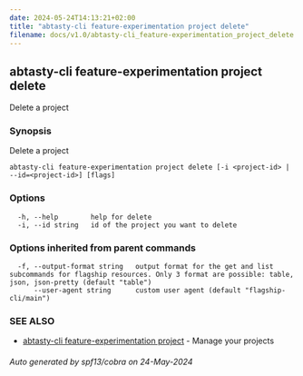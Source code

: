 ```yaml
---
date: 2024-05-24T14:13:21+02:00
title: "abtasty-cli feature-experimentation project delete"
filename: docs/v1.0/abtasty-cli_feature-experimentation_project_delete.md
---
```

## abtasty-cli feature-experimentation project delete

Delete a project

### Synopsis

Delete a project

```
abtasty-cli feature-experimentation project delete [-i <project-id> | --id=<project-id>] [flags]
```

### Options

```
  -h, --help        help for delete
  -i, --id string   id of the project you want to delete
```

### Options inherited from parent commands

```
  -f, --output-format string   output format for the get and list subcommands for flagship resources. Only 3 format are possible: table, json, json-pretty (default "table")
      --user-agent string      custom user agent (default "flagship-cli/main")
```

### SEE ALSO

* [abtasty-cli feature-experimentation project](/docs/v1.0/abtasty-cli_feature-experimentation_project.md)	 - Manage your projects

###### Auto generated by spf13/cobra on 24-May-2024
